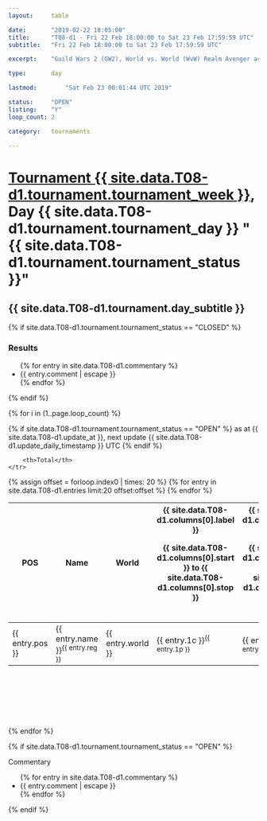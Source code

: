 ```yaml
---
layout: 	table

date: 		"2019-02-22 18:05:00"
title: 		"T08-d1 - Fri 22 Feb 18:00:00 to Sat 23 Feb 17:59:59 UTC"
subtitle: 	"Fri 22 Feb 18:00:00 to Sat 23 Feb 17:59:59 UTC"

excerpt:    "Guild Wars 2 (GW2), World vs. World (WvW) Realm Avenger achivement Tournament. \"Every Kill Counts\""

type:       day

lastmod: 		"Sat Feb 23 00:01:44 UTC 2019"

status:     "OPEN"
listing:    "Y"
loop_count: 2

category: 	tournaments

---
```

<div class="table_header">
    <h1><a href="{{ site.data.T08-d1.tournament.week_url }}">Tournament {{ site.data.T08-d1.tournament.tournament_week }}</a>, Day {{ site.data.T08-d1.tournament.tournament_day }} "{{ site.data.T08-d1.tournament.tournament_status }}"</h1>
    <h2>{{ site.data.T08-d1.tournament.day_subtitle }}</h2> 
</div>

{% if site.data.T08-d1.tournament.tournament_status == "CLOSED" %} 
<div class="commentary">
  <h3>Results</h3>
  <ul>
    {% for entry in site.data.T08-d1.commentary %}
    <li class="commentary_list">{{ entry.comment | escape }}</li>
    {% endfor %}
  </ul>
</div>
{% endif %}


{% for i in (1..page.loop_count) %}

{% if site.data.T08-d1.tournament.tournament_status == "OPEN" %} 
<span class="table_nextupdate">as at {{ site.data.T08-d1.update_at }}, next update {{ site.data.T08-d1.update_daily_timestamp }} UTC</span> 
{% endif %}

<table class="day_table">
  <colgroup>
    <col style="width:18px">
    <col style="width:55px">
    <col style="width:55px">
    <col style="width:12px">
    <col style="width:12px">
    <col style="width:12px">
    <col style="width:12px">
    <col style="width:12px">
    <col style="width:12px">
    <col style="width:12px">
    <col style="width:12px">
    <col style="width:12px">
    <col style="width:12px">
    <col style="width:12px">
    <col style="width:12px">
    <col style="width:12px">
    <col style="width:12px">
    <col style="width:12px">
    <col style="width:12px">
    <col style="width:12px">
    <col style="width:12px">
    <col style="width:12px">
    <col style="width:12px">
    <col style="width:12px">
    <col style="width:12px">
    <col style="width:12px">
    <col style="width:12px">
    <col style="width:18px">
  </colgroup>  
  <thead>
    <tr>
        <th>POS</th>
        <th class="AlignLeft">Name</th>
        <th class="AlignLeft">World</th>

<th><div class="label">{{ site.data.T08-d1.columns[0].label }}<p class="onhover">{{ site.data.T08-d1.columns[0].start }} to {{ site.data.T08-d1.columns[0].stop }}</p></div>​</th>
<th><div class="label">{{ site.data.T08-d1.columns[1].label }}<p class="onhover">{{ site.data.T08-d1.columns[1].start }} to {{ site.data.T08-d1.columns[1].stop }}</p></div>​</th>
<th><div class="label">{{ site.data.T08-d1.columns[2].label }}<p class="onhover">{{ site.data.T08-d1.columns[2].start }} to {{ site.data.T08-d1.columns[2].stop }}</p></div>​</th>
<th><div class="label">{{ site.data.T08-d1.columns[3].label }}<p class="onhover">{{ site.data.T08-d1.columns[3].start }} to {{ site.data.T08-d1.columns[3].stop }}</p></div>​</th>
<th><div class="label">{{ site.data.T08-d1.columns[4].label }}<p class="onhover">{{ site.data.T08-d1.columns[4].start }} to {{ site.data.T08-d1.columns[4].stop }}</p></div>​</th>
<th><div class="label">{{ site.data.T08-d1.columns[5].label }}<p class="onhover">{{ site.data.T08-d1.columns[5].start }} to {{ site.data.T08-d1.columns[5].stop }}</p></div>​</th>
<th><div class="label">{{ site.data.T08-d1.columns[6].label }}<p class="onhover">{{ site.data.T08-d1.columns[6].start }} to {{ site.data.T08-d1.columns[6].stop }}</p></div>​</th>
<th><div class="label">{{ site.data.T08-d1.columns[7].label }}<p class="onhover">{{ site.data.T08-d1.columns[7].start }} to {{ site.data.T08-d1.columns[7].stop }}</p></div>​</th>
<th><div class="label">{{ site.data.T08-d1.columns[8].label }}<p class="onhover">{{ site.data.T08-d1.columns[8].start }} to {{ site.data.T08-d1.columns[8].stop }}</p></div>​</th>
<th><div class="label">{{ site.data.T08-d1.columns[9].label }}<p class="onhover">{{ site.data.T08-d1.columns[9].start }} to {{ site.data.T08-d1.columns[9].stop }}</p></div>​</th>
<th><div class="label">{{ site.data.T08-d1.columns[10].label }}<p class="onhover">{{ site.data.T08-d1.columns[10].start }} to {{ site.data.T08-d1.columns[10].stop }}</p></div>​</th>

<th><div class="label">{{ site.data.T08-d1.columns[11].label }}<p class="onhover">{{ site.data.T08-d1.columns[11].start }} to {{ site.data.T08-d1.columns[11].stop }}</p></div>​</th>
<th><div class="label">{{ site.data.T08-d1.columns[12].label }}<p class="onhover">{{ site.data.T08-d1.columns[12].start }} to {{ site.data.T08-d1.columns[12].stop }}</p></div>​</th>
<th><div class="label">{{ site.data.T08-d1.columns[13].label }}<p class="onhover">{{ site.data.T08-d1.columns[13].start }} to {{ site.data.T08-d1.columns[13].stop }}</p></div>​</th>
<th><div class="label">{{ site.data.T08-d1.columns[14].label }}<p class="onhover">{{ site.data.T08-d1.columns[14].start }} to {{ site.data.T08-d1.columns[14].stop }}</p></div>​</th>
<th><div class="label">{{ site.data.T08-d1.columns[15].label }}<p class="onhover">{{ site.data.T08-d1.columns[15].start }} to {{ site.data.T08-d1.columns[15].stop }}</p></div>​</th>
<th><div class="label">{{ site.data.T08-d1.columns[16].label }}<p class="onhover">{{ site.data.T08-d1.columns[16].start }} to {{ site.data.T08-d1.columns[16].stop }}</p></div>​</th>
<th><div class="label">{{ site.data.T08-d1.columns[17].label }}<p class="onhover">{{ site.data.T08-d1.columns[17].start }} to {{ site.data.T08-d1.columns[17].stop }}</p></div>​</th>
<th><div class="label">{{ site.data.T08-d1.columns[18].label }}<p class="onhover">{{ site.data.T08-d1.columns[18].start }} to {{ site.data.T08-d1.columns[18].stop }}</p></div>​</th>
<th><div class="label">{{ site.data.T08-d1.columns[19].label }}<p class="onhover">{{ site.data.T08-d1.columns[19].start }} to {{ site.data.T08-d1.columns[19].stop }}</p></div>​</th>
<th><div class="label">{{ site.data.T08-d1.columns[20].label }}<p class="onhover">{{ site.data.T08-d1.columns[20].start }} to {{ site.data.T08-d1.columns[20].stop }}</p></div>​</th>

<th><div class="label">{{ site.data.T08-d1.columns[21].label }}<p class="onhover">{{ site.data.T08-d1.columns[21].start }} to {{ site.data.T08-d1.columns[21].stop }}</p></div>​</th>
<th><div class="label">{{ site.data.T08-d1.columns[22].label }}<p class="onhover">{{ site.data.T08-d1.columns[22].start }} to {{ site.data.T08-d1.columns[22].stop }}</p></div>​</th>
<th><div class="label">{{ site.data.T08-d1.columns[23].label }}<p class="onhover">{{ site.data.T08-d1.columns[23].start }} to {{ site.data.T08-d1.columns[23].stop }}</p></div>​</th>

        <th>Total</th>
    </tr>
  </thead>
  {% assign offset = forloop.index0 | times: 20 %}
<tbody>
{% for entry in site.data.T08-d1.entries limit:20 offset:offset %}
  <tr>
    <td class="pl{{ entry.pos }}">{{ entry.pos }}</td>
    <td class="AlignLeft">{{ entry.name }}<sup>{{ entry.reg }}</sup></td>
    <td class="AlignLeft">{{ entry.world }}</td>
    <td class="pl{{ entry.1p }}">{{ entry.1c }}<sup>{{ entry.1p }}</sup></td>
    <td class="pl{{ entry.2p }}">{{ entry.2c }}<sup>{{ entry.2p }}</sup></td>
    <td class="pl{{ entry.3p }}">{{ entry.3c }}<sup>{{ entry.3p }}</sup></td>
    <td class="pl{{ entry.4p }}">{{ entry.4c }}<sup>{{ entry.4p }}</sup></td>
    <td class="pl{{ entry.5p }}">{{ entry.5c }}<sup>{{ entry.5p }}</sup></td>
    <td class="pl{{ entry.6p }}">{{ entry.6c }}<sup>{{ entry.6p }}</sup></td>
    <td class="pl{{ entry.7p }}">{{ entry.7c }}<sup>{{ entry.7p }}</sup></td>
    <td class="pl{{ entry.8p }}">{{ entry.8c }}<sup>{{ entry.8p }}</sup></td>
    <td class="pl{{ entry.9p }}">{{ entry.9c }}<sup>{{ entry.9p }}</sup></td>
    <td class="pl{{ entry.10p }}">{{ entry.10c }}<sup>{{ entry.10p }}</sup></td>
    <td class="pl{{ entry.11p }}">{{ entry.11c }}<sup>{{ entry.11p }}</sup></td>
    <td class="pl{{ entry.12p }}">{{ entry.12c }}<sup>{{ entry.12p }}</sup></td>
    <td class="pl{{ entry.13p }}">{{ entry.13c }}<sup>{{ entry.13p }}</sup></td>
    <td class="pl{{ entry.14p }}">{{ entry.14c }}<sup>{{ entry.14p }}</sup></td>
    <td class="pl{{ entry.15p }}">{{ entry.15c }}<sup>{{ entry.15p }}</sup></td>
    <td class="pl{{ entry.16p }}">{{ entry.16c }}<sup>{{ entry.16p }}</sup></td>
    <td class="pl{{ entry.17p }}">{{ entry.17c }}<sup>{{ entry.17p }}</sup></td>
    <td class="pl{{ entry.18p }}">{{ entry.18c }}<sup>{{ entry.18p }}</sup></td>
    <td class="pl{{ entry.19p }}">{{ entry.19c }}<sup>{{ entry.19p }}</sup></td>
    <td class="pl{{ entry.20p }}">{{ entry.20c }}<sup>{{ entry.20p }}</sup></td>
    <td class="pl{{ entry.21p }}">{{ entry.21c }}<sup>{{ entry.21p }}</sup></td>
    <td class="pl{{ entry.22p }}">{{ entry.22c }}<sup>{{ entry.22p }}</sup></td>
    <td class="pl{{ entry.23p }}">{{ entry.23c }}<sup>{{ entry.23p }}</sup></td>
    <td class="pl{{ entry.24p }}">{{ entry.24c }}<sup>{{ entry.24p }}</sup></td>
    <td>{{ entry.total }}</td>
  </tr>
{% endfor %}  
</tbody>
</table>
<div class="leaderboard">
  <script async src="//pagead2.googlesyndication.com/pagead/js/adsbygoogle.js"></script>
  <!-- 728x90 -->
  <ins class="adsbygoogle"
       style="display:inline-block;width:728px;height:90px"
       data-ad-client="ca-pub-3274917281288240"
       data-ad-slot="3870538733"></ins>
  <script>
  (adsbygoogle = window.adsbygoogle || []).push({});
  </script>    
</div>
<br />
{% endfor %}

{% if site.data.T08-d1.tournament.tournament_status == "OPEN" %} 
<div class="commentary">
  <span class="commentary_title">Commentary</span>
  <ul>
    {% for entry in site.data.T08-d1.commentary %}
    <li class="commentary_list">{{ entry.comment | escape }}</li>
    {% endfor %}
  </ul>
</div>
{% endif %}


